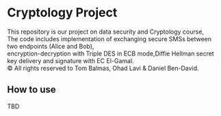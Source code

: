 # Cryptology Project

This repository is our project on data security and Cryptology course, </br>
The code includes implementation of exchanging secure SMSs between two endpoints (Alice and Bob),  </br>
encryption-decryption with Triple DES in ECB mode,Diffie Hellman secret key delivery and signature with EC El-Gamal. </br>
© All rights reserved to Tom Balmas, Ohad Lavi & Daniel Ben-David. </br>
 


## How to use

TBD </br>
